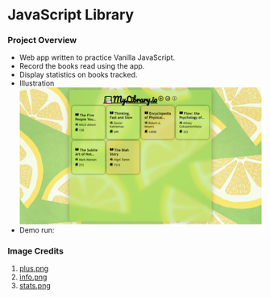 # JavaScript Library

### Project Overview

- Web app written to practice Vanilla JavaScript.
- Record the books read using the app.
- Display statistics on books tracked.
- Illustration  
   ![JS Library App](demo/img/basic.png)
- Demo run:

### Image Credits

1. [plus.png](https://www.pngwing.com/en/search?q=plus+Icon)
2. [info.png](https://www.pngfind.com/mpng/imhbxoR_infobox-info-icon-info-icon-svg-hd-png/)
3. [stats.png](https://www.freeiconspng.com/images/statistic-icon)

